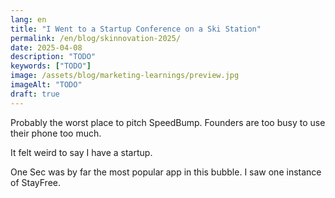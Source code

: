 ```yaml
---
lang: en
title: "I Went to a Startup Conference on a Ski Station"
permalink: /en/blog/skinnovation-2025/
date: 2025-04-08
description: "TODO"
keywords: ["TODO"]
image: /assets/blog/marketing-learnings/preview.jpg
imageAlt: "TODO"
draft: true
---
```


Probably the worst place to pitch SpeedBump. Founders are too busy to use their phone too much.

It felt weird to say I have a startup.

One Sec was by far the most popular app in this bubble. I saw one instance of StayFree.
